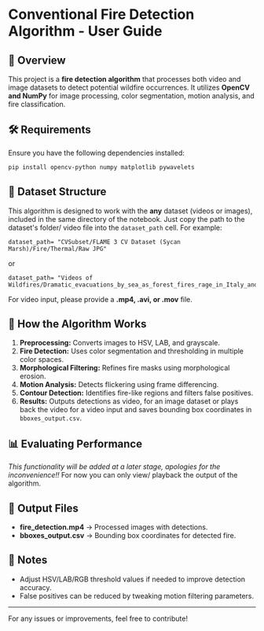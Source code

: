 # Conventional Fire Detection Algorithm - User Guide

## 📌 Overview
This project is a **fire detection algorithm** that processes both video and image datasets to detect potential wildfire occurrences. It utilizes **OpenCV and NumPy** for image processing, color segmentation, motion analysis, and fire classification.

## 🛠️ Requirements
Ensure you have the following dependencies installed:
```bash
pip install opencv-python numpy matplotlib pywavelets
```

## 📂 Dataset Structure
This algorithm is designed to work with the **any** dataset (videos or images), included in the same directory of the notebook. Just copy the path to the dataset's folder/ video file into the `dataset_path` cell. 
For example:
```
dataset_path= "CVSubset/FLAME 3 CV Dataset (Sycan Marsh)/Fire/Thermal/Raw JPG"
```
or 
```
dataset_path= "Videos of Wildfires/Dramatic_evacuations_by_sea_as_forest_fires_rage_in_Italy_and_Turkey.mp4"
```
For video input, please provide a **.mp4, .avi, or .mov** file.

## 🔎 How the Algorithm Works
1. **Preprocessing:** Converts images to HSV, LAB, and grayscale.
2. **Fire Detection:** Uses color segmentation and thresholding in multiple color spaces.
3. **Morphological Filtering:** Refines fire masks using morphological erosion.
4. **Motion Analysis:** Detects flickering using frame differencing.
5. **Contour Detection:** Identifies fire-like regions and filters false positives.
6. **Results:** Outputs detections as video, for an image dataset or plays back the video for a video input and saves bounding box coordinates in `bboxes_output.csv`.

## 📊 Evaluating Performance
_This functionality will be added at a later stage, apologies for the inconvenience!!_
For now you can only view/ playback the output of the algorithm.

## 📄 Output Files
- **fire_detection.mp4** → Processed images with detections.
- **bboxes_output.csv** → Bounding box coordinates for detected fire.

## 📝 Notes
- Adjust HSV/LAB/RGB threshold values if needed to improve detection accuracy.
- False positives can be reduced by tweaking motion filtering parameters.

---
For any issues or improvements, feel free to contribute!